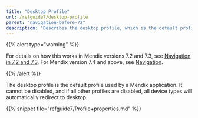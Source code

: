 ```yaml
---
title: "Desktop Profile"
url: /refguide7/desktop-profile
parent: "navigation-before-72"
description: "Describes the desktop profile, which is the default profile used by a Mendix app for Mendix versions 7.0 and 7.1."
---
```


{{% alert type="warning" %}}

For details on how this works in Mendix versions 7.2 and 7.3, see [Navigation in 7.2 and 7.3](navigation-in-72-and-73). For Mendix version 7.4 and above, see [Navigation](navigation).

{{% /alert %}}

The desktop profile is the default profile used by a Mendix application. It cannot be disabled, and if all other profiles are disabled, all device types will automatically redirect to desktop.

{{% snippet file="refguide7/Profile+properties.md" %}}
